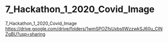 # 7_Hackathon_1_2020_Covid_Image
7_Hackathon_1_2020_Covid_Image https://drive.google.com/drive/folders/1wmSPOZfsUxbslIWzzwkSJ60u_CINZgBU?usp=sharing

